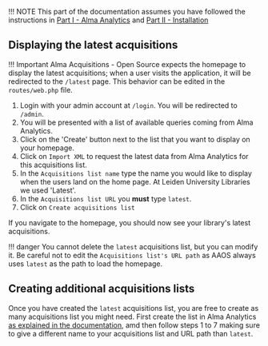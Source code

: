 !!! NOTE
    This part of the documentation assumes you have followed the instructions in [Part I - Alma Analytics](/Alma-Acquisitions-Open-Source/alma-analytics/) and [Part II - Installation](/Alma-Acquisitions-Open-Source/installation/)

## Displaying the latest acquisitions

!!! Important
    Alma Acquisitions - Open Source expects the homepage to display the latest acquisitions; when a user visits the application, it will be redirected to the `/latest` page. This behavior can be edited in the `routes/web.php` file.

1. Login with your admin account at `/login`. You will be redirected to `/admin`.
2. You will be presented with a list of available queries coming from Alma Analytics.
3. Click on the 'Create' button next to the list that you want to display on your homepage.
4. Click on `Import XML` to request the latest data from Alma Analytics for this acquisitions list.
5. In the `Acquisitions list name` type the name you would like to display when the users land on the home page. At Leiden University Libraries we used 'Latest'.
6. In the `Acquisitions list URL` you **must** type `latest`.
7. Click on `Create acquisitions list`

If you navigate to the homepage, you should now see your library's latest acquisitions.

!!! danger
    You cannot delete the `latest` acquisitions list, but you can modify it. Be careful not to edit the `Acquisitions list's URL path` as AAOS always uses `latest` as the path to load the homepage.

## Creating additional acquisitions lists

Once you have created the `latest` acquisitions list, you are free to create as many acquisitions list you might need. First create the list in Alma Analytics [as explained in the documentation](Alma-Acquisitions-Open-Source/alma-analytics/#creating-an-acquisitions-list-for-a-specific-subject-in-alma-analytics), amd then follow steps 1 to 7 making sure to give a different name to your acquisitions list and URL path than `latest`.

